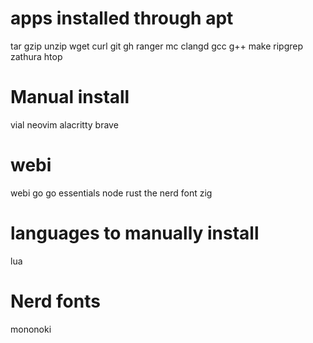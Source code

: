 # apps installed through apt
tar
gzip
unzip
wget
curl
git
gh
ranger
mc
clangd
gcc
g++
make
ripgrep
zathura
htop

# Manual install
vial
neovim
alacritty
brave

# webi
webi
go
go essentials
node
rust
the nerd font
zig

# languages to manually install
lua

# Nerd fonts
mononoki
